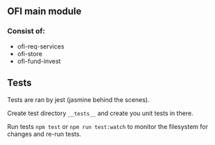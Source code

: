 ## OFI main module

### Consist of:
- ofi-req-services
- ofi-store
- ofi-fund-invest

## Tests

Tests are ran by jest (jasmine behind the scenes).

Create test directory `__tests__` and create you unit tests in there.

Run tests `npm test` or `npm run test:watch` to monitor the filesystem for changes and re-run tests.

